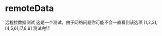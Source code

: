 # remoteData
<span id=remotedatastart>
<span id=remoteoptionnamestart>远程拉数据测试</span><span id=remoteoptionnameend></span>
<span id=remotetextstart>这是一个测试，由于网络问题你可能不会一直看到该选项</span><span id=remotetextend></span>
<span id=remotetablearrstart>[1,2,3],[4,5,6],[7,8,9]</span><span id=remotetablearrend></span>
<span id=remoteremarkstart>测试完毕</span><span id=remoteremarkend></span>
</span><span id=remotedataend></span>
